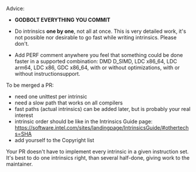 Advice:

- **GODBOLT EVERYTHING YOU COMMIT**

- Do intrinsics **one by one**, not all at once. This is very detailed work, it's not possible nor desirable to go fast while writing intrinsics. Please don't.

- Add PERF comment anywhere you feel that something could be done faster in a supported combination: DMD D_SIMD, LDC x86_64, LDC arm64, LDC x86, GDC x86_64, with or without optimizations, with or without instructionsupport.


To be merged a PR:

- need one unittest per intrinsic
- need a slow path that works on all compilers
- fast paths (actual intrinsics) can be added later, but is probably your real interest
- intrinsic order should be like in the Intrinsics Guide page: https://software.intel.com/sites/landingpage/IntrinsicsGuide/#othertechs=SHA
- add yourself to the Copyright list

Your PR doesn't have to implement every intrinsic in a given instruction set. It's best to do one intrinsics right, than several half-done, giving work to the maintainer.